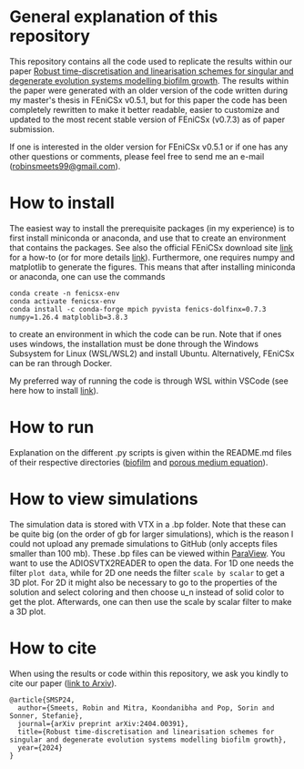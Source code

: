 # General explanation of this repository
This repository contains all the code used to replicate the results within our paper [Robust time-discretisation and linearisation schemes for singular and degenerate evolution systems modelling biofilm growth](https://arxiv.org/abs/2404.00391). The results within the paper were generated with an older version of the code written during my master's thesis in FEniCSx v0.5.1, but for this paper the code has been completely rewritten to make it better readable, easier to customize and updated to the most recent stable version of FEniCSx (v0.7.3) as of paper submission. 

If one is interested in the older version for FEniCSx v0.5.1 or if one has any other questions or comments, please feel free to send me an e-mail (robinsmeets99@gmail.com).

# How to install
The easiest way to install the prerequisite packages (in my experience) is to first install miniconda or anaconda, and use that to create an environment that contains the packages. See also the official FEniCSx download site [link](https://fenicsproject.org/download/) for a how-to (or for more details [link](https://github.com/FEniCS/dolfinx#installation)). Furthermore, one requires numpy and matplotlib to generate the figures. This means that after installing miniconda or anaconda, one can use the commands

```
conda create -n fenicsx-env
conda activate fenicsx-env
conda install -c conda-forge mpich pyvista fenics-dolfinx=0.7.3 numpy=1.26.4 matploblib=3.8.3
```

to create an environment in which the code can be run. Note that if ones uses windows, the installation must be done through the Windows Subsystem for Linux (WSL/WSL2) and install Ubuntu. Alternatively, FEniCSx can be ran through Docker.


My preferred way of running the code is through WSL within VSCode (see here how to install [link](https://code.visualstudio.com/docs/remote/wsl)).

# How to run
Explanation on the different .py scripts is given within the README.md files of their respective directories ([biofilm](./Code/Biofilm/README.md) and [porous medium equation](./Code/Porous_medium_equation/README.md)).

# How to view simulations
The simulation data is stored with VTX in a .bp folder. Note that these can be quite big (on the order of gb for larger simulations), which is the reason I could not upload any premade simulations to GitHub (only accepts files smaller than 100 mb). These .bp files can be viewed within [ParaView](https://www.paraview.org/download/). You want to use the ADIOSVTX2READER to open the data. For 1D one needs the filter `plot data`, while for 2D one needs the filter `scale by scalar` to get a 3D plot. For 2D it might also be necessary to go to the properties of the solution and select coloring and then choose u_n instead of solid color to get the plot. Afterwards, one can then use the scale by scalar filter to make a 3D plot.

# How to cite
When using the results or code within this repository, we ask you kindly to cite our paper ([link to Arxiv](https://arxiv.org/abs/2404.00391)).
```
@article{SMSP24,
  author={Smeets, Robin and Mitra, Koondanibha and Pop, Sorin and Sonner, Stefanie},
  journal={arXiv preprint arXiv:2404.00391},
  title={Robust time-discretisation and linearisation schemes for singular and degenerate evolution systems modelling biofilm growth},
  year={2024}
}
```